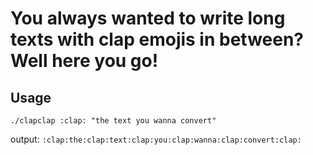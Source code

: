 # You always wanted to write long texts with clap emojis in between? Well here you go!

## Usage

`./clapclap :clap: "the text you wanna convert"`

output: `:clap:the:clap:text:clap:you:clap:wanna:clap:convert:clap:`
